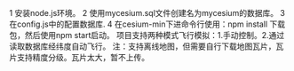 1 安装node.js环境。
2 使用mycesium.sql文件创建名为mycesium的数据库。
3 在config.js中的配置数据库.
4 在cesium-min下进命令行使用：npm install 下载包，然后使用npm start启动。
项目支持两种模式飞行模拟：1.手动控制。2.通过读取数据库经纬度自动飞行。
注：支持离线地图，但需要自行下载地图瓦片，瓦片支持精度分级。瓦片太大，暂不上传。